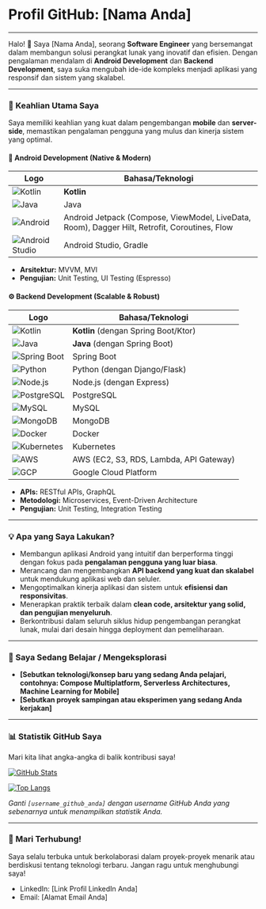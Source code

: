 # Profil GitHub: [Nama Anda]

---

Halo! 👋 Saya [Nama Anda], seorang **Software Engineer** yang bersemangat dalam membangun solusi perangkat lunak yang inovatif dan efisien. Dengan pengalaman mendalam di **Android Development** dan **Backend Development**, saya suka mengubah ide-ide kompleks menjadi aplikasi yang responsif dan sistem yang skalabel.

---

### 🚀 Keahlian Utama Saya

Saya memiliki keahlian yang kuat dalam pengembangan **mobile** dan **server-side**, memastikan pengalaman pengguna yang mulus dan kinerja sistem yang optimal.

#### 📱 Android Development (Native & Modern)
| Logo | Bahasa/Teknologi |
|---|---|
| ![Kotlin](/images/kotlin.png) | **Kotlin** |
| ![Java](/images/java.png) | Java |
| ![Android](/images/android.png) | Android Jetpack (Compose, ViewModel, LiveData, Room), Dagger Hilt, Retrofit, Coroutines, Flow |
| ![Android Studio](/images/android_studio.png) | Android Studio, Gradle |

* **Arsitektur:** MVVM, MVI
* **Pengujian:** Unit Testing, UI Testing (Espresso)

#### ⚙️ Backend Development (Scalable & Robust)
| Logo | Bahasa/Teknologi |
|---|---|
| ![Kotlin](/images/kotlin.png) | **Kotlin** (dengan Spring Boot/Ktor) |
| ![Java](/images/java.png) | **Java** (dengan Spring Boot) |
| ![Spring Boot](/images/spring_boot.png) | Spring Boot |
| ![Python](/images/python.png) | Python (dengan Django/Flask) |
| ![Node.js](/images/nodejs.png) | Node.js (dengan Express) |
| ![PostgreSQL](/images/postgresql.png) | PostgreSQL |
| ![MySQL](/images/mysql.png) | MySQL |
| ![MongoDB](/images/mongodb.png) | MongoDB |
| ![Docker](/images/docker.png) | Docker |
| ![Kubernetes](/images/kubernetes.png) | Kubernetes |
| ![AWS](/images/aws.png) | AWS (EC2, S3, RDS, Lambda, API Gateway) |
| ![GCP](/images/gcp.png) | Google Cloud Platform |

* **APIs:** RESTful APIs, GraphQL
* **Metodologi:** Microservices, Event-Driven Architecture
* **Pengujian:** Unit Testing, Integration Testing

---

### 💡 Apa yang Saya Lakukan?

* Membangun aplikasi Android yang intuitif dan berperforma tinggi dengan fokus pada **pengalaman pengguna yang luar biasa**.
* Merancang dan mengembangkan **API backend yang kuat dan skalabel** untuk mendukung aplikasi web dan seluler.
* Mengoptimalkan kinerja aplikasi dan sistem untuk **efisiensi dan responsivitas**.
* Menerapkan praktik terbaik dalam **clean code, arsitektur yang solid, dan pengujian menyeluruh**.
* Berkontribusi dalam seluruh siklus hidup pengembangan perangkat lunak, mulai dari desain hingga deployment dan pemeliharaan.

---

### 🌱 Saya Sedang Belajar / Mengeksplorasi

* **[Sebutkan teknologi/konsep baru yang sedang Anda pelajari, contohnya: Compose Multiplatform, Serverless Architectures, Machine Learning for Mobile]**
* **[Sebutkan proyek sampingan atau eksperimen yang sedang Anda kerjakan]**

---

### 📊 Statistik GitHub Saya

Mari kita lihat angka-angka di balik kontribusi saya!

[![GitHub Stats](https://github-readme-stats.vercel.app/api?username=[username_github_anda]&show_icons=true&theme=radical&hide_border=true)](https://github.com/[username_github_anda])

[![Top Langs](https://github-readme-stats.vercel.app/api/top-langs/?username=[username_github_anda]&layout=compact&theme=radical&hide_border=true)](https://github.com/[username_github_anda])

*Ganti `[username_github_anda]` dengan username GitHub Anda yang sebenarnya untuk menampilkan statistik Anda.*

---

### 🤝 Mari Terhubung!

Saya selalu terbuka untuk berkolaborasi dalam proyek-proyek menarik atau berdiskusi tentang teknologi terbaru. Jangan ragu untuk menghubungi saya!

* LinkedIn: [Link Profil LinkedIn Anda]
* Email: [Alamat Email Anda]

